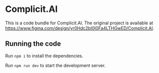 
  # Complicit.AI

  This is a code bundle for Complicit.AI. The original project is available at https://www.figma.com/design/yr0Hdc2bl0l0Fa4LTHGwED/Complicit.AI.

  ## Running the code

  Run `npm i` to install the dependencies.

  Run `npm run dev` to start the development server.
  